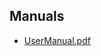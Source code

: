 ## Manuals

- [UserManual.pdf](https://docs.auroraextensions.com/magento/extensions/1.x/magegcs/latest/manuals/UserManual.pdf)
